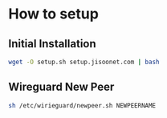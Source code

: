 # How to setup

## Initial Installation

```sh
wget -O setup.sh setup.jisoonet.com | bash
```

## Wireguard New Peer

```sh
sh /etc/wirieguard/newpeer.sh NEWPEERNAME 
```